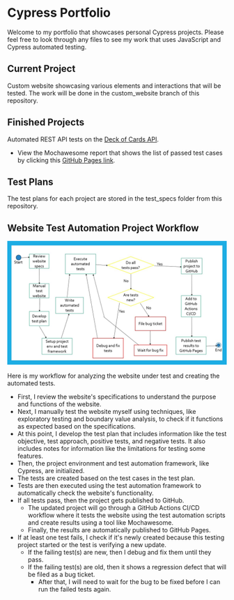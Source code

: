# Cypress Portfolio

Welcome to my portfolio that showcases personal Cypress projects. Please feel free to look through any files to see my work that uses JavaScript and Cypress automated testing.

## Current Project

Custom website showcasing various elements and interactions that will be tested. The work will be done in the custom_website branch of this repository.

## Finished Projects

Automated REST API tests on the [Deck of Cards API](https://www.deckofcardsapi.com/).

- View the Mochawesome report that shows the list of passed test cases by clicking this [GitHub Pages link](https://albentrang.github.io/cypress-portfolio/deck-report).

## Test Plans

The test plans for each project are stored in the test_specs folder from this repository.

## Website Test Automation Project Workflow

![My workflow for analyzing the website under test and creating the automated tests](test_specs/software_qa_workflow.jpg 'Website Test Automation Project Workflow')

Here is my workflow for analyzing the website under test and creating the automated tests.

- First, I review the website's specifications to understand the purpose and functions of the website.
- Next, I manually test the website myself using techniques, like exploratory testing and boundary value analysis, to check if it functions as expected based on the specifications.
- At this point, I develop the test plan that includes information like the test objective, test approach, positive tests, and negative tests. It also includes notes for information like the limitations for testing some features.
- Then, the project environment and test automation framework, like Cypress, are initialized.
- The tests are created based on the test cases in the test plan.
- Tests are then executed using the test automation framework to automatically check the website's functionality.
- If all tests pass, then the project gets published to GitHub.
  - The updated project will go through a GitHub Actions CI/CD workflow where it tests the website using the test automation scripts and create results using a tool like Mochawesome.
  - Finally, the results are automatically published to GitHub Pages.
- If at least one test fails, I check if it's newly created because this testing project started or the test is verifying a new update.
  - If the failing test(s) are new, then I debug and fix them until they pass.
  - If the failing test(s) are old, then it shows a regression defect that will be filed as a bug ticket.
    - After that, I will need to wait for the bug to be fixed before I can run the failed tests again.
